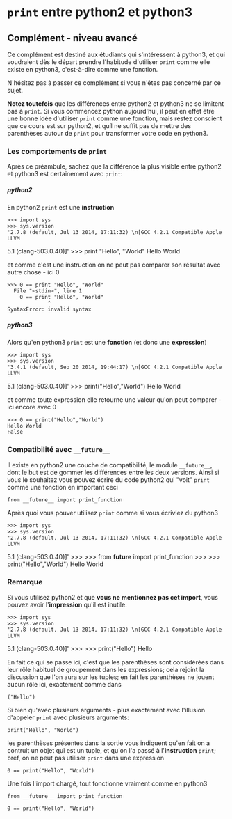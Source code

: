 
# `print` entre python2 et python3

## Complément - niveau avancé

Ce complément est destiné aux étudiants qui s'intéressent à python3, et qui
voudraient dès le départ prendre l'habitude d'utiliser `print` comme elle existe
en python3, c'est-à-dire comme une fonction.

N'hésitez pas à passer ce complément si vous n'êtes pas concerné par ce sujet.

**Notez toutefois** que les différences entre python2 et python3 ne se limitent
pas à `print`. Si vous commencez python aujourd'hui, il peut en effet être une
bonne idée d'utiliser `print` comme une fonction, mais restez conscient que ce
cours est sur python2, et quíl ne suffit pas de mettre des parenthèses autour de
`print` pour transformer votre code en python3.

### Les comportements de `print`

Après ce préambule, sachez que la différence la plus visible entre python2 et
python3 est certainement avec `print`:

##### python2

En python2 `print` est une **instruction**

    >>> import sys
    >>> sys.version
    '2.7.8 (default, Jul 13 2014, 17:11:32) \n[GCC 4.2.1 Compatible Apple LLVM
5.1 (clang-503.0.40)]'
    >>> print "Hello", "World"
    Hello World

et comme c'est une instruction on ne peut pas comparer son résultat avec autre
chose - ici 0

    >>> 0 == print "Hello", "World"
      File "<stdin>", line 1
        0 == print "Hello", "World"
                 ^
    SyntaxError: invalid syntax

##### python3

Alors qu'en python3 `print` est une **fonction** (et donc une **expression**)

    >>> import sys
    >>> sys.version
    '3.4.1 (default, Sep 20 2014, 19:44:17) \n[GCC 4.2.1 Compatible Apple LLVM
5.1 (clang-503.0.40)]'
    >>> print("Hello","World")
    Hello World

et comme toute expression elle retourne une valeur qu'on peut comparer - ici
encore avec 0

    >>> 0 == print("Hello","World")
    Hello World
    False

### Compatibilité avec `__future__`

Il existe en python2 une couche de compatibilité, le module `__future__`, dont
le but est de gommer les différences entre les deux versions. Ainsi si vous le
souhaitez vous pouvez écrire du code python2 qui "voit" `print` comme une
fonction en important ceci

    from __future__ import print_function

Après quoi vous pouver utilisez `print` comme si vous écriviez du python3

    >>> import sys
    >>> sys.version
    '2.7.8 (default, Jul 13 2014, 17:11:32) \n[GCC 4.2.1 Compatible Apple LLVM
5.1 (clang-503.0.40)]'
    >>>
    >>> from __future__ import print_function
    >>>
    >>> print("Hello","World")
    Hello World

### Remarque

Si vous utilisez python2 et que **vous ne mentionnez pas cet import**, vous
pouvez avoir l'**impression** qu'il est inutile:

    >>> import sys
    >>> sys.version
    '2.7.8 (default, Jul 13 2014, 17:11:32) \n[GCC 4.2.1 Compatible Apple LLVM
5.1 (clang-503.0.40)]'
    >>>
    >>> print("Hello")
    Hello

En fait ce qui se passe ici, c'est que les parenthèses sont considérées dans
leur rôle habituel de groupement dans les expressions; cela rejoint la
discussion que l'on aura sur les tuples; en fait les parenthèses ne jouent aucun
rôle ici, exactement comme dans


    ("Hello")

Si bien qu'avec plusieurs arguments - plus exactement avec l'illusion d'appeler
`print` avec plusieurs arguments:


    print("Hello", "World")

les parenthèses présentes dans la sortie vous indiquent qu'en fait on a contruit
un objet qui est un tuple, et qu'on l'a passé à l'**instruction** `print`; bref,
on ne peut pas utiliser `print` dans une expression


    0 == print("Hello", "World")

Une fois l'import chargé, tout fonctionne vraiment comme en python3


    from __future__ import print_function
    
    0 == print("Hello", "World")
